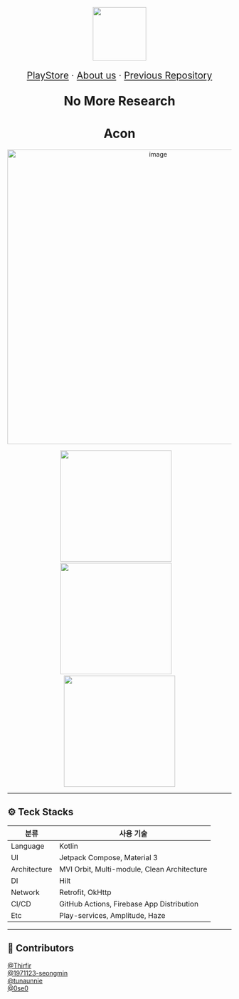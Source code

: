 <p align="center">
  <img src="https://github.com/user-attachments/assets/843501b6-543f-4253-ae6b-c9aebaf7dd09" width="120" />
</p>


<p align="center" style="font-size:150%">
  <a href="https://play.google.com/store/apps/details?id=com.acon.acon" target="_blank">PlayStore</a> ·
  <a href="https://aconinc.netlify.app/" target="_blank">About us</a> ·
  <a href="https://github.com/SOPT-all/SOPT-all-35-APPJAM-ANDROID-ACON" target="_blank">Previous Repository</a>
</p>
<p align="center" style="font-size:200%"><strong>No More Research</strong></p>
<h1 align="center">Acon</h1>

<p align="center"><img width="662" alt="image" src="https://github.com/user-attachments/assets/fb268135-b2ea-4258-916e-6a6abcdfbd47" /></p>


<p align="center">
  <img src="https://github.com/user-attachments/assets/540aea87-6a2e-432e-9ce1-e2b4d9e4a472" width="250"/>
  &nbsp;&nbsp;&nbsp;
  <img src="https://github.com/user-attachments/assets/f4d8cc0a-1783-4504-a0ec-c7b40d479d17" width="250"/>
  &nbsp;&nbsp;&nbsp;
  <img src="https://github.com/user-attachments/assets/ba3e50e8-f5f8-4eb4-85e9-3647ea5b420a" width="250"/>
</p>

---

## ⚙️ Teck Stacks

| 분류 | 사용 기술 |
|------|------------|
| Language | Kotlin |
| UI | Jetpack Compose, Material 3 |
| Architecture | MVI Orbit, Multi-module, Clean Architecture |
| DI | Hilt |
| Network | Retrofit, OkHttp |
| CI/CD | GitHub Actions, Firebase App Distribution |
| Etc | Play-services, Amplitude, Haze |

---

## 🙌 Contributors
[@Thirfir](https://github.com/ThirFir)
<br/>
[@1971123-seongmin](https://github.com/1971123-seongmin)
<br/>
[@tunaunnie](https://github.com/tunaunnie)
<br/>
[@0se0](https://github.com/0se0)
